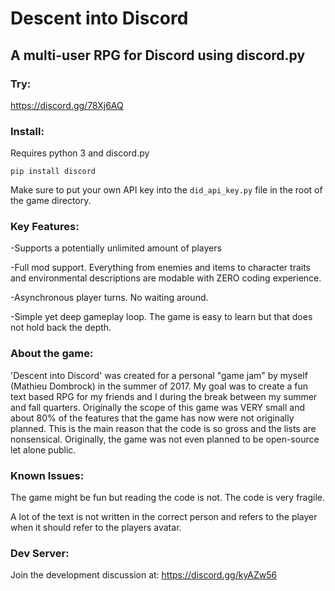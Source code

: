 # Descent into Discord
## A multi-user RPG for Discord using discord.py
 
### Try:
https://discord.gg/78Xj6AQ
### Install:
Requires python 3 and discord.py
```
pip install discord
```
Make sure to put your own API key into the ```did_api_key.py``` file in the root of the game directory.

### Key Features:
-Supports a potentially unlimited amount of players

-Full mod support. Everything from enemies and items to character traits and environmental descriptions are modable with ZERO coding experience.

-Asynchronous player turns. No waiting around. 

-Simple yet deep gameplay loop. The game is easy to learn but that does not hold back the depth. 

### About the game:
'Descent into Discord' was created for a personal "game jam" by myself (Mathieu Dombrock) in the summer of 2017. My goal was to create a fun text based RPG for my friends and I during the break between my summer and fall quarters. Originally the scope of this game was VERY small and about 80% of the features that the game has now were not originally planned. This is the main reason that the code is so gross and the lists are nonsensical. Originally, the game was not even planned to be open-source let alone public. 
 
### Known Issues:
The game might be fun but reading the code is not. The code is very fragile.
 
A lot of the text is not written in the correct person and refers to the player when it should refer to the players avatar. 
 
### Dev Server:
Join the development discussion at: https://discord.gg/kyAZw56

